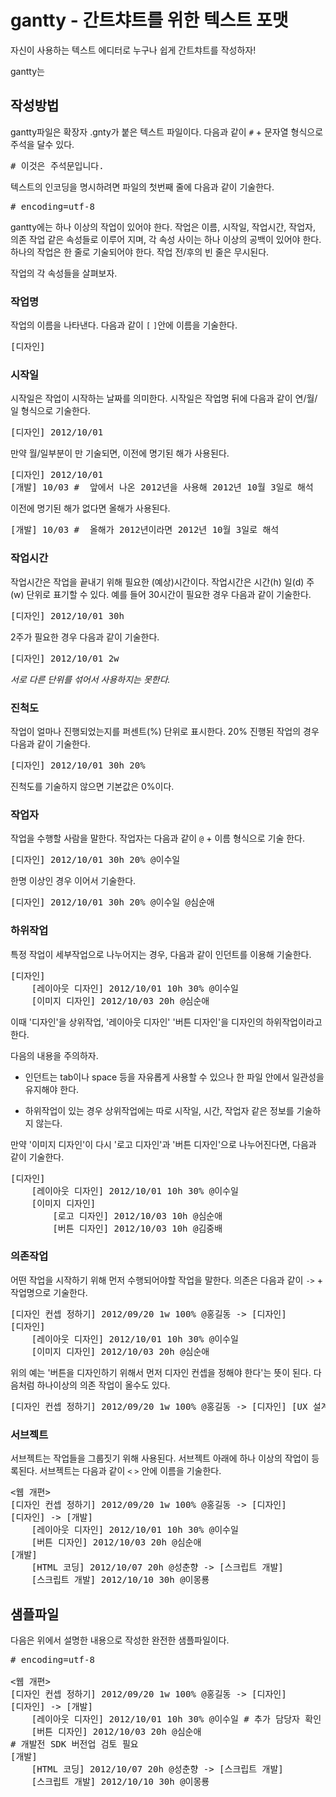 # gantty - 간트챠트를 위한 텍스트 포맷

자신이 사용하는 텍스트 에디터로 누구나 쉽게 간트챠트를 작성하자!

gantty는 

## 작성방법

gantty파일은 확장자 .gnty가 붙은 텍스트 파일이다.
다음과 같이 `#` + 문자열 형식으로 주석을 달수 있다.

<pre>
# 이것은 주석문입니다.
</pre>

텍스트의 인코딩을 명시하려면 파일의 첫번째 줄에 다음과 같이 기술한다.

<pre>
# encoding=utf-8
</pre>

gantty에는 하나 이상의 작업이 있어야 한다. 작업은 이름, 시작일, 작업시간, 작업자, 의존 작업 같은 속성들로 이루어 지며, 각 속성 사이는 하나 이상의 공백이 있어야 한다. 하나의 작업은 한 줄로 기술되어야 한다. 작업 전/후의 빈 줄은 무시된다.

작업의 각 속성들을 살펴보자.

### 작업명
작업의 이름을 나타낸다.
다음과 같이 `[` `]`안에 이름을 기술한다.

<pre>
[디자인]
</pre>

### 시작일
시작일은 작업이 시작하는 날짜를 의미한다.
시작일은 작업명 뒤에 다음과 같이 연/월/일 형식으로 기술한다.

<pre>
[디자인] 2012/10/01
</pre>

만약 월/일부분이 만 기술되면, 이전에 명기된 해가 사용된다.

<pre>
[디자인] 2012/10/01
[개발] 10/03 #  앞에서 나온 2012년을 사용해 2012년 10월 3일로 해석
</pre>

이전에 명기된 해가 없다면 올해가 사용된다.

<pre>
[개발] 10/03 #  올해가 2012년이라면 2012년 10월 3일로 해석
</pre>


### 작업시간
작업시간은 작업을 끝내기 위해 필요한 (예상)시간이다. 
작업시간은 시간(h) 일(d) 주(w) 단위로 표기할 수 있다. 
예를 들어 30시간이 필요한 경우 다음과 같이 기술한다.

<pre>
[디자인] 2012/10/01 30h
</pre>

2주가 필요한 경우 다음과 같이 기술한다.

<pre>
[디자인] 2012/10/01 2w
</pre>

*서로 다른 단위를 섞어서 사용하지는 못한다.*

### 진척도
작업이 얼마나 진행되었는지를 퍼센트(%) 단위로 표시한다.
20% 진행된 작업의 경우 다음과 같이 기술한다.

<pre>
[디자인] 2012/10/01 30h 20%
</pre>

진척도를 기술하지 않으면 기본값은 0%이다.

### 작업자
작업을 수행할 사람을 말한다.
작업자는 다음과 같이 `@` + 이름 형식으로 기술 한다.

<pre>
[디자인] 2012/10/01 30h 20% @이수일
</pre>

한명 이상인 경우 이어서 기술한다.

<pre>
[디자인] 2012/10/01 30h 20% @이수일 @심순애
</pre>

### 하위작업
특정 작업이 세부작업으로 나누어지는 경우, 다음과 같이 인던트를 이용해 기술한다.

<pre>
[디자인]
    [레이아웃 디자인] 2012/10/01 10h 30% @이수일
    [이미지 디자인] 2012/10/03 20h @심순애
</pre>

이때 '디자인'을 상위작업, '레이아웃 디자인' '버튼 디자인'을 디자인의 하위작업이라고 한다.

다음의 내용을 주의하자.

* 인던트는 tab이나 space 등을 자유롭게 사용할 수 있으나 한 파일 안에서 일관성을 유지해야 한다.

* 하위작업이 있는 경우 상위작업에는 따로 시작일, 시간, 작업자 같은 정보를 기술하지 않는다.

만약 '이미지 디자인'이 다시 '로고 디자인'과 '버튼 디자인'으로 나누어진다면, 다음과 같이 기술한다.

<pre>
[디자인]
    [레이아웃 디자인] 2012/10/01 10h 30% @이수일
    [이미지 디자인]
        [로고 디자인] 2012/10/03 10h @심순애
        [버튼 디자인] 2012/10/03 10h @김중배
</pre>


### 의존작업
어떤 작업을 시작하기 위해 먼저 수행되어야할 작업을 말한다.
의존은 다음과 같이 `->` + 작업명으로 기술한다.

<pre>
[디자인 컨셉 정하기] 2012/09/20 1w 100% @홍길동 -> [디자인]
[디자인]
    [레이아웃 디자인] 2012/10/01 10h 30% @이수일
    [이미지 디자인] 2012/10/03 20h @심순애
</pre>

위의 예는 '버튼을 디자인하기 위해서 먼저 디자인 컨셉을 정해야 한다'는 뜻이 된다.
다음처럼 하나이상의 의존 작업이 올수도 있다.

<pre>
[디자인 컨셉 정하기] 2012/09/20 1w 100% @홍길동 -> [디자인] [UX 설계]
</pre>

### 서브젝트

서브젝트는 작업들을 그룹짓기 위해 사용된다. 서브젝트 아래에 하나 이상의 작업이 등록된다.
서브젝트는 다음과 같이 `<` `>` 안에 이름을 기술한다.

<pre>
&lt;웹 개편&gt;
[디자인 컨셉 정하기] 2012/09/20 1w 100% @홍길동 -> [디자인]
[디자인] -> [개발]
    [레이아웃 디자인] 2012/10/01 10h 30% @이수일
    [버튼 디자인] 2012/10/03 20h @심순애
[개발]
    [HTML 코딩] 2012/10/07 20h @성춘향 -> [스크립트 개발]
    [스크립트 개발] 2012/10/10 30h @이몽룡
</pre>

## 샘플파일

다음은 위에서 설명한 내용으로 작성한 완전한 샘플파일이다.

<pre>
# encoding=utf-8

&lt;웹 개편&gt;
[디자인 컨셉 정하기] 2012/09/20 1w 100% @홍길동 -> [디자인]
[디자인] -> [개발]
    [레이아웃 디자인] 2012/10/01 10h 30% @이수일 # 추가 담당자 확인 필요
    [버튼 디자인] 2012/10/03 20h @심순애
# 개발전 SDK 버전업 검토 필요
[개발]
    [HTML 코딩] 2012/10/07 20h @성춘향 -> [스크립트 개발]
    [스크립트 개발] 2012/10/10 30h @이몽룡
</pre>

